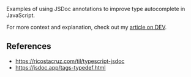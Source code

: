Examples of using JSDoc annotations to improve type autocomplete in JavaScript.

For more context and explanation, check out my [article on DEV](https://dev.to/henryjw/better-javascript-type-autocomplete-with-jsdoc-3bdo).

## References
- https://ricostacruz.com/til/typescript-jsdoc
- https://jsdoc.app/tags-typedef.html
